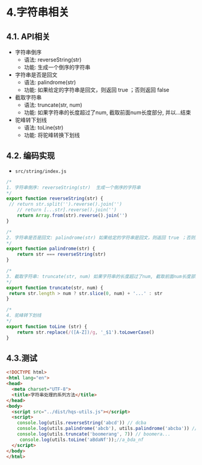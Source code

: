 # 4.字符串相关

## 4.1. API相关

- 字符串倒序
  - 语法: reverseString(str)  
  - 功能: 生成一个倒序的字符串
- 字符串是否是回文
  - 语法: palindrome(str)
  - 功能: 如果给定的字符串是回文，则返回 true ；否则返回 false
- 截取字符串
  - 语法: truncate(str, num)
  - 功能: 如果字符串的长度超过了num, 截取前面num长度部分, 并以...结束
- 驼峰转下划线
  - 语法: toLine(str)
  - 功能: 将驼峰转换下划线

## 4.2. 编码实现

- `src/string/index.js`

```js
/* 
1. 字符串倒序: reverseString(str)  生成一个倒序的字符串
*/
export function reverseString(str) {
 // return str.split('').reverse().join('')
    // return [...str].reverse().join('')
    return Array.from(str).reverse().join('')
}

/* 
2. 字符串是否是回文: palindrome(str) 如果给定的字符串是回文，则返回 true ；否则返回 false
*/
export function palindrome(str) {
    return str === reverseString(str)
}

/* 
3. 截取字符串: truncate(str, num) 如果字符串的长度超过了num, 截取前面num长度部分, 并以...结束
*/
export function truncate(str, num) {
 return str.length > num ? str.slice(0, num) + '...' : str
}

/* 
4. 驼峰转下划线
*/
export function toLine (str) {
    return str.replace(/([A-Z])/g, '_$1').toLowerCase()
}
```

## 4.3.测试

```html
<!DOCTYPE html>
<html lang="en">
<head>
  <meta charset="UTF-8">
  <title>字符串处理的系列方法</title>
</head>
<body>
  <script src="../dist/hqs-utils.js"></script>
  <script>
    console.log(utils.reverseString('abcd')) // dcba
    console.log(utils.palindrome('abcb'), utils.palindrome('abcba')) // false true
    console.log(utils.truncate('boomerang', 7)) // boomera...
     console.log(utils.toLine('aBdaNf'));//a_bda_nf
  </script>
</body>
</html>
```
